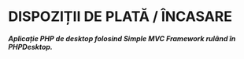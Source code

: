 <H1>DISPOZIȚII DE PLATĂ / ÎNCASARE</h1>

<h5>Aplicație PHP de desktop folosind Simple MVC Framework rulând în PHPDesktop.</h5>
